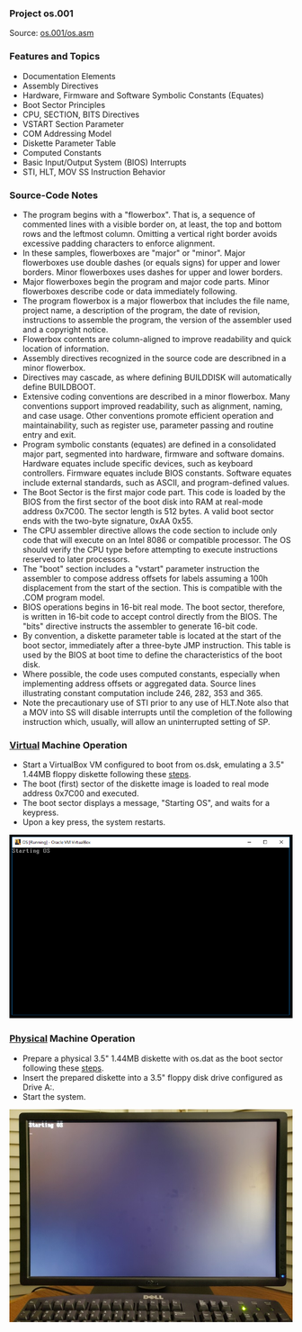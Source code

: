 ### Project os.001
Source: [os.001/os.asm](../os.001/os.asm)
### Features and Topics
- Documentation Elements
- Assembly Directives
- Hardware, Firmware and Software Symbolic Constants (Equates)
- Boot Sector Principles
- CPU, SECTION, BITS Directives
- VSTART Section Parameter
- COM Addressing Model
- Diskette Parameter Table
- Computed Constants
- Basic Input/Output System (BIOS) Interrupts
- STI, HLT, MOV SS Instruction Behavior
### Source-Code Notes
- The program begins with a "flowerbox". That is, a sequence of commented lines with a visible border on, at least, the top and bottom rows and the leftmost column. Omitting a vertical right border avoids excessive padding characters to enforce alignment.
- In these samples, flowerboxes are "major" or "minor". Major flowerboxes use double dashes (or equals signs) for upper and lower borders. Minor flowerboxes uses dashes for upper and lower borders.
- Major flowerboxes begin the program and major code parts. Minor flowerboxes describe code or data immediately following.
- The program flowerbox is a major flowerbox that includes the file name, project name, a description of the program, the date of revision, instructions to assemble the program, the version of the assembler used and a copyright notice.
- Flowerbox contents are column-aligned to improve readability and quick location of information.
- Assembly directives recognized in the source code are describned in a minor flowerbox.
- Directives may cascade, as where defining BUILDDISK will automatically define BUILDBOOT.
- Extensive coding conventions are described in a minor flowerbox. Many conventions support improved readability, such as alignment, naming, and case usage. Other conventions promote efficient operation and maintainability, such as register use, parameter passing and routine entry and exit.
- Program symbolic constants (equates) are defined in a consolidated major part, segmented into hardware, firmware and software domains. Hardware equates include specific devices, such as keyboard controllers. Firmware equates include BIOS constants. Software equates include external standards, such as ASCII, and program-defined values.
- The Boot Sector is the first major code part. This code is loaded by the BIOS from the first sector of the boot disk into RAM at real-mode address 0x7C00. The sector length is 512 bytes. A valid boot sector ends with the two-byte signature, 0xAA 0x55.
- The CPU assembler directive allows the code section to include only code that will execute on an Intel 8086 or compatible processor. The OS should verify the CPU type before attempting to execute instructions reserved to later processors.
- The "boot" section includes a "vstart" parameter instruction the assembler to compose address offsets for labels assuming a 100h displacement from the start of the section. This is compatible with the .COM program model.
- BIOS operations begins in 16-bit real mode. The boot sector, therefore, is written in 16-bit code to accept control directly from the BIOS. The "bits" directive instructs the assembler to generate 16-bit code.
- By convention, a diskette parameter table is located at the start of the boot sector, immediately after a three-byte JMP instruction. This table is used by the BIOS at boot time to define the characteristics of the boot disk.
- Where possible, the code uses computed constants, especially when implementing address offsets or aggregated data. Source lines illustrating constant computation include 246, 282, 353 and 365.
- Note the precautionary use of STI prior to any use of HLT.Note also that a MOV into SS will disable interrupts until the completion of the following instruction which, usually, will allow an uninterrupted setting of SP.
### [Virtual](VIRTUAL.md) Machine Operation
- Start a VirtualBox VM configured to boot from os.dsk, emulating a 3.5" 1.44MB floppy diskette following these [steps](VIRTUAL.md).
- The boot (first) sector of the diskette image is loaded to real mode address 0x7C00 and executed.
- The boot sector displays a message, "Starting OS", and waits for a keypress.
- Upon a key press, the system restarts.

<img src="../images/os001_VirtualBox_001.PNG"/>

### [Physical](PHYSICAL.md) Machine Operation
- Prepare a physical 3.5" 1.44MB diskette with os.dat as the boot sector following these [steps](PHYSICAL.md).
- Insert the prepared diskette into a 3.5" floppy disk drive configured as Drive A:.
- Start the system.

<img src="../images/os001_Boot_001.jpg"/>
